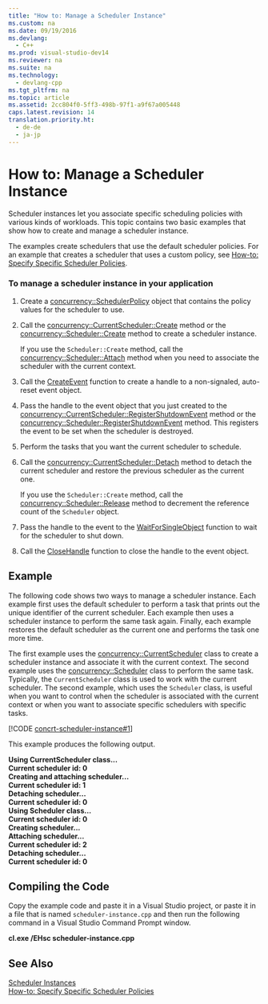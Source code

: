 ```yaml
---
title: "How to: Manage a Scheduler Instance"
ms.custom: na
ms.date: 09/19/2016
ms.devlang: 
  - C++
ms.prod: visual-studio-dev14
ms.reviewer: na
ms.suite: na
ms.technology: 
  - devlang-cpp
ms.tgt_pltfrm: na
ms.topic: article
ms.assetid: 2cc804f0-5ff3-498b-97f1-a9f67a005448
caps.latest.revision: 14
translation.priority.ht: 
  - de-de
  - ja-jp
---
```

# How to: Manage a Scheduler Instance
Scheduler instances let you associate specific scheduling policies with various kinds of workloads. This topic contains two basic examples that show how to create and manage a scheduler instance.  
  
 The examples create schedulers that use the default scheduler policies. For an example that creates a scheduler that uses a custom policy, see [How-to: Specify Specific Scheduler Policies](../vs140/How-to--Specify-Specific-Scheduler-Policies.md).  
  
### To manage a scheduler instance in your application  
  
1.  Create a [concurrency::SchedulerPolicy](../vs140/SchedulerPolicy-Class.md) object that contains the policy values for the scheduler to use.  
  
2.  Call the [concurrency::CurrentScheduler::Create](../vs140/CurrentScheduler--Create-Method.md) method or the [concurrency::Scheduler::Create](../vs140/Scheduler--Create-Method.md) method to create a scheduler instance.  
  
     If you use the `Scheduler::Create` method, call the [concurrency::Scheduler::Attach](../vs140/Scheduler--Attach-Method.md) method when you need to associate the scheduler with the current context.  
  
3.  Call the [CreateEvent](http://msdn.microsoft.com/library/windows/desktop/ms682396) function to create a handle to a non-signaled, auto-reset event object.  
  
4.  Pass the handle to the event object that you just created to the [concurrency::CurrentScheduler::RegisterShutdownEvent](../vs140/CurrentScheduler--RegisterShutdownEvent-Method.md) method or the [concurrency::Scheduler::RegisterShutdownEvent](../vs140/Scheduler--RegisterShutdownEvent-Method.md) method. This registers the event to be set when the scheduler is destroyed.  
  
5.  Perform the tasks that you want the current scheduler to schedule.  
  
6.  Call the [concurrency::CurrentScheduler::Detach](../vs140/CurrentScheduler--Detach-Method.md) method to detach the current scheduler and restore the previous scheduler as the current one.  
  
     If you use the `Scheduler::Create` method, call the [concurrency::Scheduler::Release](../vs140/Scheduler--Release-Method.md) method to decrement the reference count of the `Scheduler` object.  
  
7.  Pass the handle to the event to the [WaitForSingleObject](http://msdn.microsoft.com/library/windows/desktop/ms687032) function to wait for the scheduler to shut down.  
  
8.  Call the [CloseHandle](http://msdn.microsoft.com/library/windows/desktop/ms724211) function to close the handle to the event object.  
  
## Example  
 The following code shows two ways to manage a scheduler instance. Each example first uses the default scheduler to perform a task that prints out the unique identifier of the current scheduler. Each example then uses a scheduler instance to perform the same task again. Finally, each example restores the default scheduler as the current one and performs the task one more time.  
  
 The first example uses the [concurrency::CurrentScheduler](../vs140/CurrentScheduler-Class.md) class to create a scheduler instance and associate it with the current context. The second example uses the [concurrency::Scheduler](../vs140/Scheduler-Class.md) class to perform the same task. Typically, the `CurrentScheduler` class is used to work with the current scheduler. The second example, which uses the `Scheduler` class, is useful when you want to control when the scheduler is associated with the current context or when you want to associate specific schedulers with specific tasks.  
  
 [!CODE [concrt-scheduler-instance#1](../CodeSnippet/VS_Snippets_ConcRT/concrt-scheduler-instance#1)]  
  
 This example produces the following output.  
  
 **Using CurrentScheduler class...**  
**Current scheduler id: 0**  
**Creating and attaching scheduler...**  
**Current scheduler id: 1**  
**Detaching scheduler...**  
**Current scheduler id: 0**  
**Using Scheduler class...**  
**Current scheduler id: 0**  
**Creating scheduler...**  
**Attaching scheduler...**  
**Current scheduler id: 2**  
**Detaching scheduler...**  
**Current scheduler id: 0**   
## Compiling the Code  
 Copy the example code and paste it in a Visual Studio project, or paste it in a file that is named `scheduler-instance.cpp` and then run the following command in a Visual Studio Command Prompt window.  
  
 **cl.exe /EHsc scheduler-instance.cpp**  
  
## See Also  
 [Scheduler Instances](../vs140/Scheduler-Instances.md)   
 [How-to: Specify Specific Scheduler Policies](../vs140/How-to--Specify-Specific-Scheduler-Policies.md)